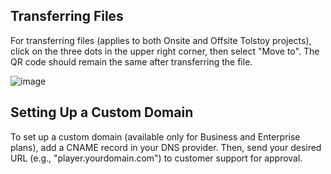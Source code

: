## Transferring Files

For transferring files (applies to both Onsite and Offsite Tolstoy projects), click on the three dots in the upper right corner, then select "Move to". The QR code should remain the same after transferring the file.

![image](https://github.com/user-attachments/assets/06dc7c40-8bb1-47f7-9373-b4b228cfaf48)

## Setting Up a Custom Domain

To set up a custom domain (available only for Business and Enterprise plans), add a CNAME record in your DNS provider. Then, send your desired URL (e.g., "player.yourdomain.com") to customer support for approval.
